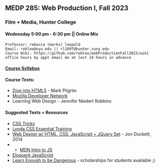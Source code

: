 ## MEDP 285: Web Production I, Fall 2023
### Film + Media, Hunter College
#### Wednesday 5:00 pm - 6:30 pm || Online Mix

	Professor: rebecca (marks) leopold
	Email: rebleo@nyu.edu || rl1697@hunter.cuny.edu
	Course Wiki: https://github.com/rebleo/webProductionFall2023/wiki
	office hours by appt email me at lest 24 hours in advance

#### [Course Syllabus](MEDP-285_Leopold_Fall2023.pdf)

#### Course Texts:
* [Dive into HTML5](http://diveinto.html5doctor.com/) - Mark Pilgrim
* [Mozilla Developer Network](https://developer.mozilla.org/en-US/)
* Learning Web Design - Jennifer Niedert Robbins


#### Suggested Texts + Resources
* [CSS Tricks](https://css-tricks.com/)
* [Lynda CSS Essential Training](https://www.lynda.com/CSS-tutorials/CSS-Essential-Training-1/569190-2.html)
* [Web Design w/ HTML, CSS, JavaScript + JQuery Set](https://www.amazon.com/Web-Design-HTML-JavaScript-jQuery/dp/1118907442/ref=sr_1_3?ie=UTF8&qid=1526310943&sr=8-3&keywords=html+and+css) - Jon Duckett, 2014
* * [MDN Intro to JS](https://developer.mozilla.org/en-US/docs/Web/JavaScript/Guide/Introduction)
* [Eloquent JavaScript](https://eloquentjavascript.net/)
* [Learn Enough to be Dangerous](https://www.learnenough.com/) - scholarships for students available ;)
